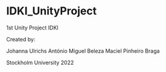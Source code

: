 # IDKI_UnityProject
1st Unity Project IDKI


Created by:

Johanna Ulrichs
António Miguel Beleza Maciel Pinheiro Braga

Stockholm University 2022
